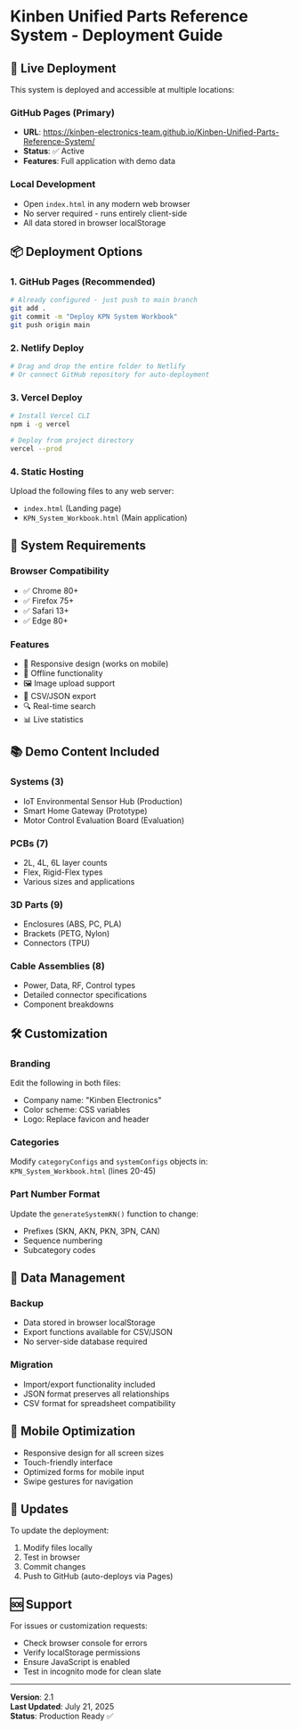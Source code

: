 # Kinben Unified Parts Reference System - Deployment Guide

## 🚀 Live Deployment

This system is deployed and accessible at multiple locations:

### GitHub Pages (Primary)
- **URL**: https://kinben-electronics-team.github.io/Kinben-Unified-Parts-Reference-System/
- **Status**: ✅ Active
- **Features**: Full application with demo data

### Local Development
- Open `index.html` in any modern web browser
- No server required - runs entirely client-side
- All data stored in browser localStorage

## 📦 Deployment Options

### 1. GitHub Pages (Recommended)
```bash
# Already configured - just push to main branch
git add .
git commit -m "Deploy KPN System Workbook"
git push origin main
```

### 2. Netlify Deploy
```bash
# Drag and drop the entire folder to Netlify
# Or connect GitHub repository for auto-deployment
```

### 3. Vercel Deploy
```bash
# Install Vercel CLI
npm i -g vercel

# Deploy from project directory
vercel --prod
```

### 4. Static Hosting
Upload the following files to any web server:
- `index.html` (Landing page)
- `KPN_System_Workbook.html` (Main application)

## 🔧 System Requirements

### Browser Compatibility
- ✅ Chrome 80+
- ✅ Firefox 75+
- ✅ Safari 13+
- ✅ Edge 80+

### Features
- 📱 Responsive design (works on mobile)
- 💾 Offline functionality
- 🖼️ Image upload support
- 📄 CSV/JSON export
- 🔍 Real-time search
- 📊 Live statistics

## 📚 Demo Content Included

### Systems (3)
- IoT Environmental Sensor Hub (Production)
- Smart Home Gateway (Prototype)
- Motor Control Evaluation Board (Evaluation)

### PCBs (7)
- 2L, 4L, 6L layer counts
- Flex, Rigid-Flex types
- Various sizes and applications

### 3D Parts (9)
- Enclosures (ABS, PC, PLA)
- Brackets (PETG, Nylon)
- Connectors (TPU)

### Cable Assemblies (8)
- Power, Data, RF, Control types
- Detailed connector specifications
- Component breakdowns

## 🛠️ Customization

### Branding
Edit the following in both files:
- Company name: "Kinben Electronics"
- Color scheme: CSS variables
- Logo: Replace favicon and header

### Categories
Modify `categoryConfigs` and `systemConfigs` objects in:
`KPN_System_Workbook.html` (lines 20-45)

### Part Number Format
Update the `generateSystemKN()` function to change:
- Prefixes (SKN, AKN, PKN, 3PN, CAN)
- Sequence numbering
- Subcategory codes

## 🔐 Data Management

### Backup
- Data stored in browser localStorage
- Export functions available for CSV/JSON
- No server-side database required

### Migration
- Import/export functionality included
- JSON format preserves all relationships
- CSV format for spreadsheet compatibility

## 📱 Mobile Optimization

- Responsive design for all screen sizes
- Touch-friendly interface
- Optimized forms for mobile input
- Swipe gestures for navigation

## 🔄 Updates

To update the deployment:
1. Modify files locally
2. Test in browser
3. Commit changes
4. Push to GitHub (auto-deploys via Pages)

## 🆘 Support

For issues or customization requests:
- Check browser console for errors
- Verify localStorage permissions
- Ensure JavaScript is enabled
- Test in incognito mode for clean slate

---

**Version**: 2.1  
**Last Updated**: July 21, 2025  
**Status**: Production Ready ✅
